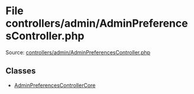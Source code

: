 File controllers/admin/AdminPreferencesController.php
=========

Source: [controllers/admin/AdminPreferencesController.php](https://github.com/PrestaShop/PrestaShop/blob/1.5.0.1/controllers/admin/AdminPreferencesController.php)


Classes
-------

* [AdminPreferencesControllerCore](class.AdminPreferencesControllerCore.md)

